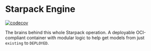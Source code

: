 # Starpack Engine

[![codecov](https://codecov.io/gh/a360-starpack/starpack-engine/branch/main/graph/badge.svg?token=TX85B579P1)](https://codecov.io/gh/a360-starpack/starpack-engine)

The brains behind this whole Starpack operation. A deployable OCI-compliant container with modular logic to help get models from just `existing` to `DEPLOYED`.
